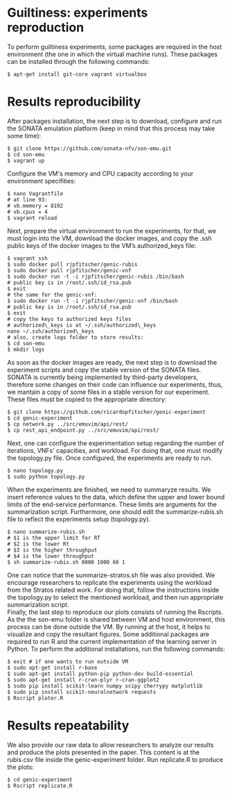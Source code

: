 # Guiltiness: experiments reproduction

To perform guiltiness experiments, some packages are required in the host environment (the one in which the virtual machine runs). These packages can be installed through the following commands: 
```
$ apt-get install git-core vagrant virtualbox
```

# Results reproducibility

After packages installation, the next step is to download, configure and run the SONATA emulation platform (keep in mind that this process may take some time):

```
$ git clone https://github.com/sonata-nfv/son-emu.git
$ cd son-emu
$ vagrant up
```

Configure the VM's memory and CPU capacity according to your environment specifities:

```
$ nano Vagrantfile
# at line 93:
# vb.memory = 8192 
# vb.cpus = 4
$ vagrant reload
```

Next, prepare the virtual environment to run the experiments, for that, we must login into the VM, download the docker images, and copy the .ssh public keys of the docker images to the VM’s authorized_keys file:

```
$ vagrant ssh
$ sudo docker pull rjpfitscher/genic-rubis
$ sudo docker pull rjpfitscher/genic-vnf
$ sudo docker run -t -i rjpfitscher/genic-rubis /bin/bash
# public key is in /root/.ssh/id_rsa.pub
$ exit
# the same for the genic-vnf:
$ sudo docker run -t -i rjpfitscher/genic-vnf /bin/bash
# public key is in /root/.ssh/id_rsa.pub
$ exit
# copy the keys to authorized keys files
# authorized\_keys is at ~/.ssh/authorized\_keys
nano ~/.ssh/authorized\_keys
# also, create logs folder to store results:
$ cd son-emu
$ mkdir logs
```

As soon as the docker images are ready, the next step is to download the experiment scripts and copy the stable version of the SONATA files. SONATA is currently being implemented by third-party developers, therefore some changes on their code can influence our experiments, thus, we mantain a copy of some files in a stable version for our experiment. These files must be copied to the appropriate directory:

```
$ git clone https://github.com/ricardopfitscher/genic-experiment
$ cd genic-experiment
$ cp network.py ../src/emuvim/api/rest/
$ cp rest_api_endpoint.py ../src/emuvim/api/rest/ 
```

Next, one can configure the experimentation setup regarding the number of iterations, VNFs' capacities, and workload. For doing that, one must modify the topology.py file. Once configured, the experiments are ready to run.

```
$ nano topology.py
$ sudo python topology.py
```

When the experiments are finished, we need to summaryze results. We insert reference values to the data, which define the upper and lower bound limits of the end-service performance. These limits are arguments for the summarization script. Furthermore, one should edit the summarize-rubis.sh file to reflect the experiments setup (topology.py).

```
$ nano summarize-rubis.sh
# $1 is the upper limit for RT
# $2 is the lower Rt
# $3 is the higher throughput
# $4 is the lower throughput
$ sh summarize-rubis.sh 8000 1000 60 1
```

One can notice that the summarize-stratos.sh file was also provided. We encourage researchers to replicate the experiments using the workload from the Stratos related work. For doing that, follow the instructions inside the topology.py to select the mentioned workload, and then run appropriate summarization script.   
Finally, the last step to reproduce our plots consists of running the Rscripts. As the the son-emu folder is shared between VM and host environment, this process can be done outside the VM. By running at the host, it helps to visualize and copy the resultant figures. Some additional packages are required to run R and the current implementation of the learning server in Python. To perform the additional installations, run the following commands:

```
$ exit # if one wants to run outside VM
$ sudo apt-get install r-base
$ sudo apt-get install python-pip python-dev build-essential 
$ sudo apt-get install r-cran-plyr r-cran-ggplot2
$ sudo pip install scikit-learn numpy scipy cherrypy matplotlib
$ sudo pip install scikit-neuralnetwork requests
$ Rscript ploter.R
```

# Results repeatability

We also provide our raw data to allow researchers to analyze our results and produce the plots presented in the paper. This content is at the rubis.csv file inside the genic-experiment folder. Run replicate.R to produce the plots:

```
$ cd genic-experiment
$ Rscript replicate.R
```
